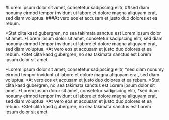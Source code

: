 #Lorem ipsum dolor sit amet, consetetur sadipscing elitr, 
##sed diam nonumy eirmod tempor invidunt ut labore et dolore magna aliquyam erat, sed diam voluptua. 
###At vero eos et accusam et justo duo dolores et ea rebum. 

*Stet clita kasd gubergren, no sea takimata sanctus est Lorem ipsum dolor sit amet. 
*Lorem ipsum dolor sit amet, consetetur sadipscing elitr, sed diam nonumy eirmod tempor invidunt ut labore et dolore magna aliquyam erat, sed diam voluptua. 
*At vero eos et accusam et justo duo dolores et ea rebum. 
 *Stet clita kasd gubergren, no sea takimata sanctus est Lorem ipsum dolor sit amet.

*Lorem ipsum dolor sit amet, consetetur sadipscing elitr, 
 *sed diam nonumy eirmod tempor invidunt ut labore et dolore magna aliquyam erat, sed diam voluptua. 
*At vero eos et accusam et justo duo dolores et ea rebum. 
*Stet clita kasd gubergren, no sea takimata sanctus est Lorem ipsum dolor sit amet. 
*Lorem ipsum dolor sit amet, consetetur sadipscing elitr, 
 *sed diam nonumy eirmod tempor invidunt ut labore et dolore magna aliquyam erat, sed diam voluptua. 
*At vero eos et accusam et justo duo dolores et ea rebum. 
*Stet clita kasd gubergren, no sea takimata sanctus est Lorem ipsum dolor sit amet.